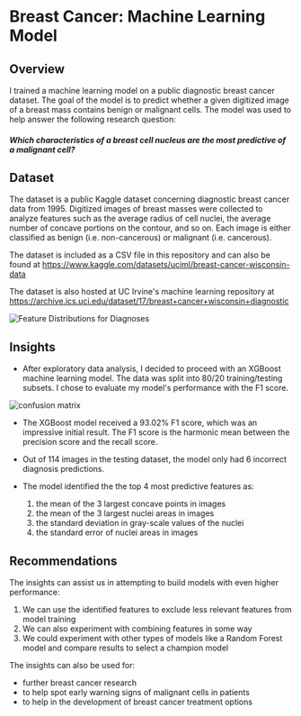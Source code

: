 # Breast Cancer: Machine Learning Model

## Overview

I trained a machine learning model on a public diagnostic breast cancer dataset. The goal of the model is to predict whether a given digitized image of a breast mass contains benign or malignant cells. The model was used to help answer the following research question:

#### <i>Which characteristics of a breast cell nucleus are the most predictive of a malignant cell?</i>

## Dataset 

The dataset is a public Kaggle dataset concerning diagnostic breast cancer data from 1995. Digitized images of breast masses were collected to analyze features such as the average radius of cell nuclei, the average number of concave portions on the contour, and so on. Each image is either classified as benign (i.e. non-cancerous) or malignant (i.e. cancerous).

The dataset is included as a CSV file in this repository and can also be found at https://www.kaggle.com/datasets/uciml/breast-cancer-wisconsin-data

The dataset is also hosted at UC Irvine's machine learning repository at https://archive.ics.uci.edu/dataset/17/breast+cancer+wisconsin+diagnostic

![Feature Distributions for Diagnoses](https://github.com/cwentz12/Breast-Cancer-Machine-Learning-Model/assets/115527862/2ce88529-5940-44f9-84b5-514049f08805)

## Insights

* After exploratory data analysis, I decided to proceed with an XGBoost machine learning model. The data was split into 80/20 training/testing subsets. I chose to evaluate my model's performance with the F1 score.

![confusion matrix](https://github.com/cwentz12/Breast-Cancer-Machine-Learning-Model/assets/115527862/57742578-a0e9-4793-b989-8b92f5a6873c)



* The XGBoost model received a 93.02% F1 score, which was an impressive initial result. The F1 score is the harmonic mean between the precision score and the recall score.

* Out of 114 images in the testing dataset, the model only had 6 incorrect diagnosis predictions.

* The model identified the the top 4 most predictive features as:
     1) the mean of the 3 largest concave points in images
     2) the mean of the 3 largest nuclei areas in images
     3) the standard deviation in gray-scale values of the nuclei
     4) the standard error of nuclei areas in images

## Recommendations

The insights can assist us in attempting to build models with even higher performance:

1) We can use the identified features to exclude less relevant features from model training
2) We can also experiment with combining features in some way
3) We could experiment with other types of models like a Random Forest model and compare results to select a champion model

The insights can also be used for:
* further breast cancer research
* to help spot early warning signs of malignant cells in patients
* to help in the development of breast cancer treatment options

